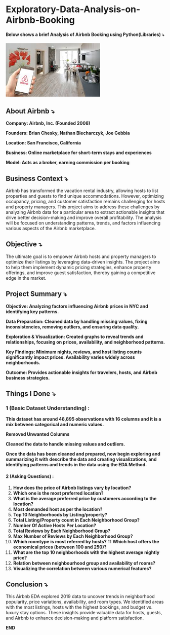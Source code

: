 # Exploratory-Data-Analysis-on-Airbnb-Booking

#### Below shows a brief Analysis of **Airbnb Booking** using Python(Libraries) ⤵️

![Dashboard Upload](https://raw.githubusercontent.com/vip-99/Exploratory-Data-Analysis-on-Airbnb-Booking/main/download.jpg)




## About Airbnb ⤵️
**Company: Airbnb, Inc. (Founded 2008)**

**Founders: Brian Chesky, Nathan Blecharczyk, Joe Gebbia**

**Location: San Francisco, California**

**Business: Online marketplace for short-term stays and experiences**

**Model: Acts as a broker, earning commission per booking**




## Business Context ⤵️
Airbnb has transformed the vacation rental industry, allowing hosts to list properties and guests to find unique accommodations. However, optimizing occupancy, pricing, and customer satisfaction remains challenging for hosts and property managers. This project aims to address these challenges by analyzing Airbnb data for a particular area to extract actionable insights that drive better decision-making and improve overall profitability. The analysis will be focused on understanding patterns, trends, and factors influencing various aspects of the Airbnb marketplace.




## Objective ⤵️
The ultimate goal is to empower Airbnb hosts and property managers to optimize their listings by leveraging data-driven insights. The project aims to help them implement dynamic pricing strategies, enhance property offerings, and improve guest satisfaction, thereby gaining a competitive edge in the market.




## Project Summary ⤵️
**Objective: Analyzing factors influencing Airbnb prices in NYC and identifying key patterns.**

**Data Preparation: Cleaned data by handling missing values, fixing inconsistencies, removing outliers, and ensuring data quality.**

**Exploration & Visualization: Created graphs to reveal trends and relationships, focusing on prices, availability, and neighborhood patterns.**

**Key Findings: Minimum nights, reviews, and host listing counts significantly impact prices. Availability varies widely across neighborhoods.**

**Outcome: Provides actionable insights for travelers, hosts, and Airbnb business strategies.**




## Things I Done ⤵️

 ### 1 (Basic Dataset Understanding) :

**This dataset has around 48,895 observations with 16 columns and it is a mix between categorical and numeric values.**

**Removed Unwanted Columns**

**Cleaned the data to handle missing values and outliers.**

**Once the data has been cleaned and prepared, now begin exploring and summarizing it with describe the data and creating visualizations, and identifying patterns and trends in the data
 using the EDA Method.**

 
#### 2 (Asking Questions) :
1. **How does the price of Airbnb listings vary by location?**
2. **Which one is the most preferred location?**
3. **What is the average preferred price by customers according to the location?**
4. **Most demanded host as per the location?**
5. **Top 10 Neighborhoods by Listing/property?**
6. **Total Listing/Property count in Each Neighborhood Group?**
7. **Number Of Active Hosts Per Location?**
8. **Total Reviews by Each Neighborhood Group?**
9. **Max Number of Reviews by Each Neighborhood Group?**
10. **Which roomtype is most referred by hosts?**
11 **Which host offers the economical prices (between 100 and 250)?**
12. **What are the top 10 neighborhoods with the highest average nightly price?**
13. **Relation between neighbourhood group and availability of rooms?**
14. **Visualizing the correlation between various numerical features?**




## Conclusion ⤵️
This Airbnb EDA explored 2019 data to uncover trends in neighborhood popularity, price variations, availability, and room types. We identified areas with the most listings, hosts with the highest bookings, and budget vs. luxury stay options. These insights provide valuable data for hosts, guests, and Airbnb to enhance decision-making and platform satisfaction.





**END**





